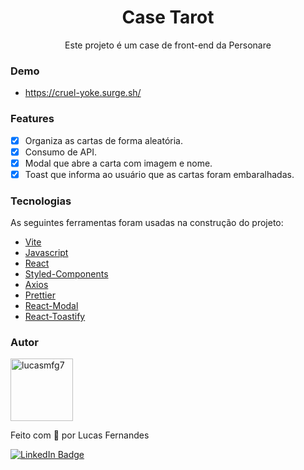 <h1 align="center">Case Tarot</h1>

<p align="center">Este projeto é um case de front-end da Personare</p>

### Demo
- https://cruel-yoke.surge.sh/

### Features
- [x] Organiza as cartas de forma aleatória.
- [x] Consumo de API.
- [x] Modal que abre a carta com imagem e nome.
- [x] Toast que informa ao usuário que as cartas foram embaralhadas.

### Tecnologias
As seguintes ferramentas foram usadas na construção do projeto:

- [Vite](https://vitejs.dev/)
- [Javascript]()
- [React](https://pt-br.reactjs.org/)
- [Styled-Components](https://styled-components.com/)
- [Axios](https://axios-http.com/)
- [Prettier](https://prettier.io/)
- [React-Modal](https://github.com/reactjs/react-modal)
- [React-Toastify](https://fkhadra.github.io/react-toastify/introduction)

### Autor

<img alt="lucasmfg7" title="lucasmfg7" src="https://avatars.githubusercontent.com/u/95872678?v=4" width="100px" />

<br>

Feito com 💙 por Lucas Fernandes

[![LinkedIn Badge](https://img.shields.io/badge/-Lucas_Fernandes-blue?style=flat-square&logo=Linkedin&logoColor=white&link=https://www.linkedin.com/in/lucas-fernandes-b703a3218/)](https://www.linkedin.com/in/lucas-fernandes-b703a3218/)